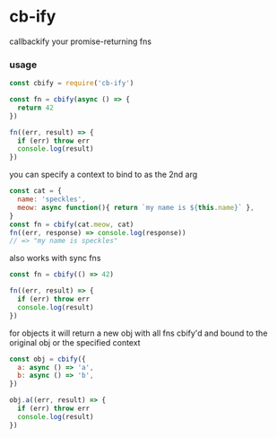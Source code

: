 # cb-ify

callbackify your promise-returning fns

### usage

```js
const cbify = require('cb-ify')

const fn = cbify(async () => {
  return 42
})

fn((err, result) => {
  if (err) throw err
  console.log(result)
})
```

you can specify a context to bind to as the 2nd arg
```js
const cat = {
  name: 'speckles',
  meow: async function(){ return `my name is ${this.name}` },
}
const fn = cbify(cat.meow, cat)
fn((err, response) => console.log(response))
// => "my name is speckles"
```

also works with sync fns

```js
const fn = cbify(() => 42)

fn((err, result) => {
  if (err) throw err
  console.log(result)
})
```

for objects it will return a new obj with all fns cbify'd
and bound to the original obj or the specified context

```js
const obj = cbify({
  a: async () => 'a',
  b: async () => 'b',
})

obj.a((err, result) => {
  if (err) throw err
  console.log(result)
})
```